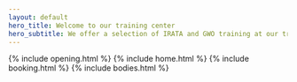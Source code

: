 ```yaml
---
layout: default
hero_title: Welcome to our training center
hero_subtitle: We offer a selection of IRATA and GWO training at our training center in Dortmund, Germany
---
```

{% include opening.html %}
{% include home.html %}
{% include booking.html %}
{% include bodies.html %}
